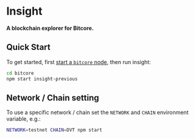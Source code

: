 # Insight

**A blockchain explorer for Bitcore.**

## Quick Start

To get started, first [start a `bitcore` node](../../readme.md), then run insight:

```sh
cd bitcore
npm start insight-previous
```

## Network / Chain setting

To use a specific network / chain set the `NETWORK` and `CHAIN` environment variable, e.g.:

```sh
NETWORK=testnet CHAIN=DVT npm start
```
